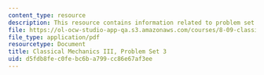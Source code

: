 ```yaml
---
content_type: resource
description: This resource contains information related to problem set 3.
file: https://ol-ocw-studio-app-qa.s3.amazonaws.com/courses/8-09-classical-mechanics-iii-fall-2014/d5fdb8fec0febc6ba799cc86e67af3ee_MIT8_09F14_pset3.pdf
file_type: application/pdf
resourcetype: Document
title: Classical Mechanics III, Problem Set 3
uid: d5fdb8fe-c0fe-bc6b-a799-cc86e67af3ee
---
```


